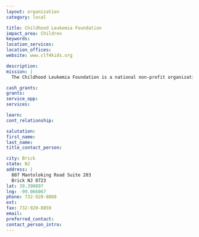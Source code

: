 ```yaml
---
layout: organization
category: local

title: Childhood Leukemia Foundation
impact_area: Children
keywords: 
location_services: 
location_offices: 
website: www.clf4kids.org

description: 
mission: |
  The Childhood Leukemia Foundation is a national non-profit organization that offers a wide range of services at no charge to children living with cancer and their families. Our goal is to make sure children battling cancer know they are not alone. All of our programs have been designed to: Educate and entertain Provide a sense of physical normalcy and help raise self esteem Encourage physical participation and therapeutic play Maintain a communications lifeline Provide care management tools 

cash_grants: 
grants: 
service_opp: 
services: 

learn: 
cont_relationship: 

salutation: 
first_name: 
last_name: 
title_contact_person: 

city: Brick
state: NJ
address: |
  807 Mantoloking Road Suite 203  
  Brick NJ 8723
lat: 39.390897
lng: -99.066067
phone: 732-920-8860
ext: 
fax: 732-920-8859
email: 
preferred_contact: 
contact_person_intro: 
---
```

